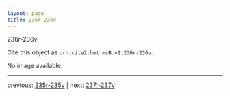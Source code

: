 ```yaml
---
layout: page
title: 236r-236v
---
```


236r-236v

Cite this object as `urn:cite2:hmt:msB.v1:236r-236v`.

No image available. 



---

previous: [235r-235v](../235r-235v/) | next: [237r-237v](../237r-237v/)